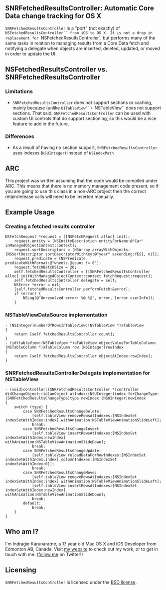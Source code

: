 ## SNRFetchedResultsController: Automatic Core Data change tracking for OS X

`SNRFetchedResultsController` is a "port" (not exactly) of `NSFetchedResultsController`` from iOS to OS X. It is not a drop in replacement for `NSFetchedResultsController`, but performs many of the same tasks in relation to managing results from a Core Data fetch and notifying a delegate when objects are inserted, deleted, updated, or moved in order to update the UI. 

## NSFetchedResultsController vs. SNRFetchedResultsController

### Limitations

- `SNRFetchedResultsController` does not support sections or caching, mainly because (unlike `UITableView``) `NSTableView`` does not support sections. That said, `SNRFetchedResultsController` can be used with custom UI controls that do support sectioning, so this would be a nice feature to add in the future.

### Differences

- As a result of having no section support, `SNRFetchedResultsController` uses indexes (`NSUInteger`) instead of `NSIndexPath`

## ARC

This project was written assuming that the code would be compiled under ARC. This means that there is no memory management code present, so if you are going to use this class in a non-ARC project then the correct retain/release calls will need to be inserted manually.

## Example Usage

### Creating a fetched results controller

````
NSFetchRequest *request = [[NSFetchRequest alloc] init];
    request.entity = [NSEntityDescription entityForName:@"Car" inManagedObjectContext:context];
    request.sortDescriptors = [NSArray arrayWithObjects:[NSSortDescriptor sortDescriptorWithKey:@"year" ascending:YES], nil];
    request.predicate = [NSPredicate predicateWithFormat:@"wheels.@count != 0"];
    request.fetchBatchSize = 20;
    self.fetchedResultsController = [[SNRFetchedResultsController alloc] initWithManagedObjectContext:context fetchRequest:request];
    self.fetchedResultsController.delegate = self;
    NSError *error = nil;
    [self.fetchedResultsController performFetch:&error];
    if (error) {
        NSLog(@"Unresolved error: %@ %@", error, [error userInfo]);
    }
````

### NSTableViewDataSource implementation

````
- (NSInteger)numberOfRowsInTableView:(NSTableView *)aTableView
{
    return [self.fetchedResultsController count];
}
- (id)tableView:(NSTableView *)aTableView objectValueForTableColumn:(NSTableColumn *)aTableColumn row:(NSInteger)rowIndex
{
    return [self.fetchedResultsController objectAtIndex:rowIndex];
}
````

### SNRFetchedResultsControllerDelegate implementation for NSTableView

````
- (void)controller:(SNRFetchedResultsController *)controller didChangeObject:(id)anObject atIndex:(NSUInteger)index forChangeType:(SNRFetchedResultsChangeType)type newIndex:(NSUInteger)newIndex
{
    switch (type) {
        case SNRFetchedResultsChangeDelete:
            [self.tableView removeRowsAtIndexes:[NSIndexSet indexSetWithIndex:index] withAnimation:NSTableViewAnimationSlideLeft];
            break;
        case SNRFetchedResultsChangeInsert:
            [self.tableView insertRowsAtIndexes:[NSIndexSet indexSetWithIndex:newIndex] withAnimation:NSTableViewAnimationSlideDown];
            break;
        case SNRFetchedResultsChangeUpdate:
            [self.tableView reloadDataForRowIndexes:[NSIndexSet indexSetWithIndex:index] columnIndexes:[NSIndexSet indexSetWithIndex:0]];
            break;
        case SNRFetchedResultsChangeMove:
            [self.tableView removeRowsAtIndexes:[NSIndexSet indexSetWithIndex:index] withAnimation:NSTableViewAnimationSlideLeft];
            [self.tableView insertRowsAtIndexes:[NSIndexSet indexSetWithIndex:newIndex] withAnimation:NSTableViewAnimationSlideDown];
            break;
        default:
            break;
    }
}
````

## Who am I?

I'm Indragie Karunaratne, a 17 year old Mac OS X and iOS Developer from Edmonton AB, Canada. Visit [my website](http://indragie.com) to check out my work, or to get in touch with me. ([follow me](http://twitter.com/indragie) on Twitter!)

## Licensing

`SNRFetchedResultsController` is licensed under the [BSD license](http://www.opensource.org/licenses/bsd-license.php).